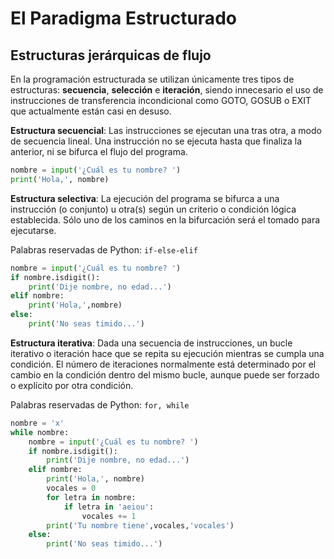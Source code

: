 # El Paradigma Estructurado

## Estructuras jerárquicas de flujo

En la programación estructurada se utilizan únicamente tres tipos de estructuras: **secuencia**, **selección** e **iteración**, siendo innecesario el uso de instrucciones de transferencia incondicional como GOTO, GOSUB o EXIT que actualmente están casi en desuso.

**Estructura secuencial**: Las instrucciones se ejecutan una tras otra, a modo de secuencia lineal. Una instrucción no se ejecuta hasta que finaliza la anterior, ni se bifurca el flujo del programa.

```py
nombre = input('¿Cuál es tu nombre? ')
print('Hola,', nombre)
```

**Estructura selectiva**: La ejecución del programa se bifurca a una instrucción \(o conjunto\) u otra\(s\) según un criterio o condición lógica establecida. Sólo uno de los caminos en la bifurcación será el tomado para ejecutarse.

Palabras reservadas de Python: `if-else-elif`

```py
nombre = input('¿Cuál es tu nombre? ')
if nombre.isdigit():
    print('Dije nombre, no edad...')
elif nombre:
    print('Hola,',nombre)
else:
    print('No seas timido...')
```

**Estructura iterativa**: Dada una secuencia de instrucciones, un bucle iterativo o iteración hace que se repita su ejecución mientras se cumpla una condición. El número de iteraciones normalmente está determinado por el cambio en la condición dentro del mismo bucle, aunque puede ser forzado o explícito por otra condición.

Palabras reservadas de Python: `for, while`

```py
nombre = 'x'
while nombre:
    nombre = input('¿Cuál es tu nombre? ')
    if nombre.isdigit():
        print('Dije nombre, no edad...')
    elif nombre:
        print('Hola,', nombre)
        vocales = 0
        for letra in nombre:
            if letra in 'aeiou':
                vocales += 1
        print('Tu nombre tiene',vocales,'vocales')
    else:
        print('No seas timido...')
```



